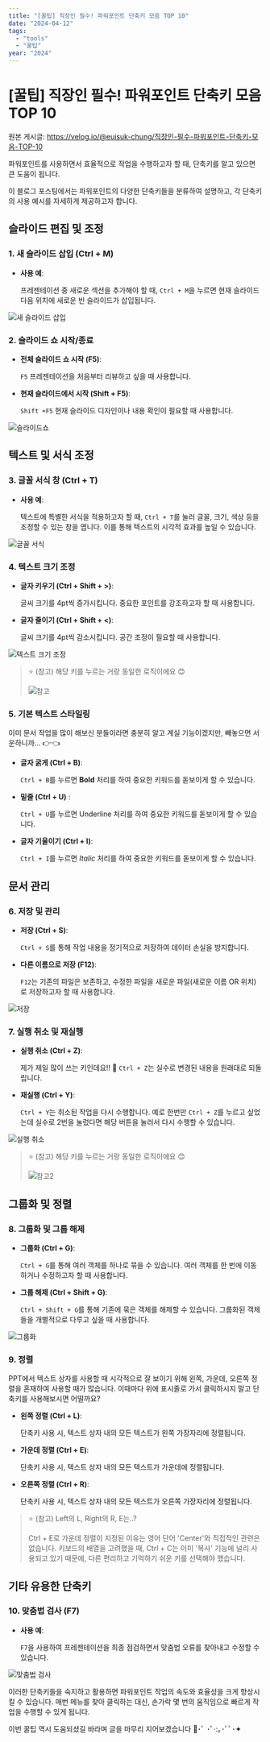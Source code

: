 ```yaml
---
title: "[꿀팁] 직장인 필수! 파워포인트 단축키 모음 TOP 10"
date: "2024-04-12"
tags:
  - "tools"
  - "꿀팁"
year: "2024"
---
```


# [꿀팁] 직장인 필수! 파워포인트 단축키 모음 TOP 10

원본 게시글: https://velog.io/@euisuk-chung/직장인-필수-파워포인트-단축키-모음-TOP-10



파워포인트를 사용하면서 효율적으로 작업을 수행하고자 할 때, 단축키를 알고 있으면 큰 도움이 됩니다.

이 블로그 포스팅에서는 파워포인트의 다양한 단축키들을 분류하여 설명하고, 각 단축키의 사용 예시를 자세하게 제공하고자 합니다.

슬라이드 편집 및 조정
------------

### 1. 새 슬라이드 삽입 (Ctrl + M)

* **사용 예**:  
  
  프레젠테이션 중 새로운 섹션을 추가해야 할 때, `Ctrl + M`을 누르면 현재 슬라이드 다음 위치에 새로운 빈 슬라이드가 삽입됩니다.

![새 슬라이드 삽입](https://velog.velcdn.com/images/euisuk-chung/post/f2c3b54f-b372-47ae-9791-923c2f37bdf6/image.png)

### 2. 슬라이드 쇼 시작/종료

* **전체 슬라이드 쇼 시작 (F5)**:  
  
  `F5` 프레젠테이션을 처음부터 리뷰하고 싶을 때 사용합니다.
* **현재 슬라이드에서 시작 (Shift + F5)**:  
  
  `Shift +F5` 현재 슬라이드 디자인이나 내용 확인이 필요할 때 사용합니다.

![슬라이드쇼](https://velog.velcdn.com/images/euisuk-chung/post/c6a7a6c7-94b9-4496-b885-dc191a40990d/image.png)

텍스트 및 서식 조정
-----------

### 3. 글꼴 서식 창 (Ctrl + T)

* **사용 예**:  
  
  텍스트에 특별한 서식을 적용하고자 할 때, `Ctrl + T`를 눌러 글꼴, 크기, 색상 등을 조정할 수 있는 창을 엽니다. 이를 통해 텍스트의 시각적 효과를 높일 수 있습니다.

![글꼴 서식](https://velog.velcdn.com/images/euisuk-chung/post/4ff1b47c-352a-4027-831e-fcab0de28fe5/image.png)

### 4. 텍스트 크기 조정

* **글자 키우기 (Ctrl + Shift + >)**:  
  
  글씨 크기를 4pt씩 증가시킵니다. 중요한 포인트를 강조하고자 할 때 사용합니다.
* **글자 줄이기 (Ctrl + Shift + <)**:  
  
  글씨 크기를 4pt씩 감소시킵니다. 공간 조정이 필요할 때 사용합니다.

![텍스트 크기 조정](https://velog.velcdn.com/images/euisuk-chung/post/1c0f30f5-e8d6-4dbd-b94e-dbeffe35b63a/image.png)

> ⭐ (참고) 해당 키를 누르는 거랑 동일한 로직이에요 😊  
> 
> ![참고](https://velog.velcdn.com/images/euisuk-chung/post/ae2ce24c-6763-481f-8160-a361ee724b33/image.png)

### 5. 기본 텍스트 스타일링

이미 문서 작업을 많이 해보신 분들이라면 충분히 알고 계실 기능이겠지만, 빼놓으면 서운하니까... 👉👈

* **글자 굵게 (Ctrl + B)**:  
  
  `Ctrl + B`를 누르면 **Bold** 처리를 하여 중요한 키워드를 돋보이게 할 수 있습니다.
* **밑줄 (Ctrl + U)** :  
  
  `Ctrl + U`를 누르면 Underline 처리를 하여 중요한 키워드를 돋보이게 할 수 있습니다.
* **글자 기울이기 (Ctrl + I)**:  
  
  `Ctrl + I`를 누르면 *Italic* 처리를 하여 중요한 키워드를 돋보이게 할 수 있습니다.

문서 관리
-----

### 6. 저장 및 관리

* **저장 (Ctrl + S)**:  
  
  `Ctrl + S`를 통해 작업 내용을 정기적으로 저장하여 데이터 손실을 방지합니다.
* **다른 이름으로 저장 (F12)**:  
  
  `F12`는 기존의 파일은 보존하고, 수정한 파일을 새로운 파일(새로운 이름 OR 위치)로 저장하고자 할 때 사용합니다.

![저장](https://velog.velcdn.com/images/euisuk-chung/post/81862492-a18f-41d2-af13-00702b12d73a/image.png)

### 7. 실행 취소 및 재실행

* **실행 취소 (Ctrl + Z)**:  
  
  제가 제일 많이 쓰는 키인데요!! 🤣 `Ctrl + Z`는 실수로 변경된 내용을 원래대로 되돌립니다.
* **재실행 (Ctrl + Y)**:  
  
  `Ctrl + Y`는 취소된 작업을 다시 수행합니다. 예로 한번만 `Ctrl + Z`를 누르고 싶었는데 실수로 2번을 눌렀다면 해당 버튼을 눌러서 다시 수행할 수 있습니다.

![실행 취소](https://velog.velcdn.com/images/euisuk-chung/post/d3b49a49-7986-49ce-aedd-0ca87b6027e0/image.png)

> ⭐ (참고) 해당 키를 누르는 거랑 동일한 로직이에요 😊  
> 
> ![참고2](https://velog.velcdn.com/images/euisuk-chung/post/b30cb0c4-7e2f-4e1b-aad1-ac4bf837c409/image.png)

그룹화 및 정렬
--------

### 8. 그룹화 및 그룹 해제

* **그룹화 (Ctrl + G)**:  
  
  `Ctrl + G`를 통해 여러 객체를 하나로 묶을 수 있습니다. 여러 객체를 한 번에 이동하거나 수정하고자 할 때 사용합니다.
* **그룹 해제 (Ctrl + Shift + G)**:  
  
  `Ctrl + Shift + G`를 통해 기존에 묶은 객체를 해제할 수 있습니다. 그룹화된 객체들을 개별적으로 다루고 싶을 때 사용합니다.

![그룹화](https://velog.velcdn.com/images/euisuk-chung/post/8a202b6a-0d18-49b7-8d46-147c1821f336/image.png)

### 9. 정렬

PPT에서 텍스트 상자를 사용할 때 시각적으로 잘 보이기 위해 왼쪽, 가운데, 오른쪽 정렬을 혼재하여 사용할 때가 많습니다. 이때마다 위에 표시줄로 가서 클릭하시지 말고 단축키를 사용해보시면 어떨까요?

* **왼쪽 정렬 (Ctrl + L)**:  
  
  단축키 사용 시, 텍스트 상자 내의 모든 텍스트가 왼쪽 가장자리에 정렬됩니다.
* **가운데 정렬 (Ctrl + E)**:  
  
  단축키 사용 시, 텍스트 상자 내의 모든 텍스트가 가운데에 정렬됩니다.
* **오른쪽 정렬 (Ctrl + R)**:  
  
  단축키 사용 시, 텍스트 상자 내의 모든 텍스트가 오른쪽 가장자리에 정렬됩니다.

> ⭐ (참고) Left의 L, Right의 R, E는..?  
> 
> Ctrl + E로 가운데 정렬이 지정된 이유는 영어 단어 'Center'와 직접적인 관련은 없습니다. 키보드의 배열을 고려했을 때, Ctrl + C는 이미 '복사' 기능에 널리 사용되고 있기 때문에, 다른 편리하고 기억하기 쉬운 키를 선택해야 했습니다.

기타 유용한 단축키
----------

### 10. 맞춤법 검사 (F7)

* **사용 예**:  
  
  `F7`을 사용하여 프레젠테이션을 최종 점검하면서 맞춤법 오류를 찾아내고 수정할 수 있습니다.

![맞춤법 검사](https://velog.velcdn.com/images/euisuk-chung/post/9ca5237a-8a95-4ba0-9102-439771e92b75/image.png)

이러한 단축키들을 숙지하고 활용하면 파워포인트 작업의 속도와 효율성을 크게 향상시킬 수 있습니다. 매번 메뉴를 찾아 클릭하는 대신, 손가락 몇 번의 움직임으로 빠르게 작업을 수행할 수 있게 됩니다.

이번 꿀팁 역시 도움되셨길 바라며 글을 마무리 지어보겠습니다 🐝･ﾟ ･ﾟ·:｡･ﾟﾟ･✦

